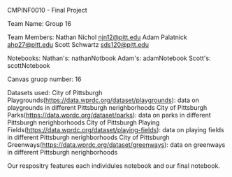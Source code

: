 CMPINF0010 - Final Project

Team Name: Group 16

Team Members: Nathan Nichol  njn12@pitt.edu
              Adam Palatnick   ahp27@pitt.edu
              Scott Schwartz  sds120@pitt.edu  
              
Notebooks: Nathan's: nathanNotbook
           Adam's: adamNotebook
           Scott's: scottNotebook
           
Canvas gruop number: 16

Datasets used: 
City of Pittsburgh Playgrounds(https://data.wprdc.org/dataset/playgrounds): data on playgrounds in different Pittsburgh nerighborhoods
City of Pittsburgh Parks(https://data.wprdc.org/dataset/parks): data on parks in different Pittsburgh nerighborhoods
City of Pittsburgh Playing Fields(https://data.wprdc.org/dataset/playing-fields): data on playing fields in different Pittsburgh nerighborhoods
City of Pittsburgh Greenways(https://data.wprdc.org/dataset/greenways): data on greenways in different Pittsburgh nerighborhoods

Our respositry features each individules notebook and our final notebook.
